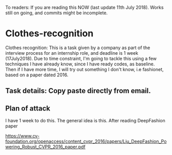 To readers: If you are reading this NOW (last update 11th July 2018). Works still on going, and commits might be incomplete. 

# Clothes-recognition
Clothes recognition: This is a task given by a company as part of the interview process for an internship role, and deadline is 1 week (17July2018). Due to time constraint, I'm going to tackle this using a few techniques I have already know, since I have ready codes, as baseline. Then if I have more time, I will try out something I don't know, i.e fashionet, based on a paper dated 2016.

## Task details: Copy paste directly from email.


## Plan of attack
I have 1 week to do this. The general idea is this. After reading DeepFashion paper 

https://www.cv-foundation.org/openaccess/content_cvpr_2016/papers/Liu_DeepFashion_Powering_Robust_CVPR_2016_paper.pdf
